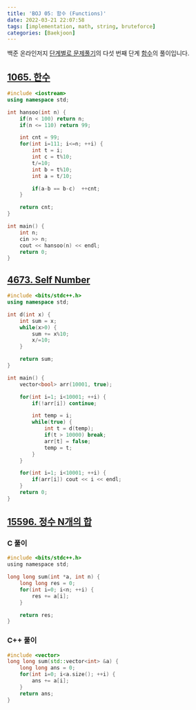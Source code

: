 ```yaml
---
title: 'BOJ 05: 함수 (Functions)'
date: 2022-03-21 22:07:58
tags: [implementation, math, string, bruteforce]
categories: [Baekjoon]
---
```


백준 온라인저지 [단계별로 문제풀기](https://www.acmicpc.net/step)의 다섯 번째 단계 [함수](https://www.acmicpc.net/step/5)의 풀이입니다.

## [1065. 한수](https://www.acmicpc.net/problem/1065)

```cpp
#include <iostream>
using namespace std;

int hansoo(int n) {
    if(n < 100) return n;
    if(n <= 110) return 99;

    int cnt = 99;
    for(int i=111; i<=n; ++i) {
        int t = i;
        int c = t%10;
        t/=10;
        int b = t%10;
        int a = t/10;

        if(a-b == b-c)  ++cnt;
    }

    return cnt;
}

int main() {
    int n; 
    cin >> n;
    cout << hansoo(n) << endl;
    return 0;
}
```

## [4673. Self Number](https://www.acmicpc.net/problem/4673)

```cpp
#include <bits/stdc++.h>
using namespace std;

int d(int x) {
    int sum = x;
    while(x>0) {
        sum += x%10;
        x/=10;
    }

    return sum;
}

int main() {
    vector<bool> arr(10001, true);

    for(int i=1; i<10001; ++i) {
        if(!arr[i]) continue;

        int temp = i;
        while(true) {
            int t = d(temp);
            if(t > 10000) break;
            arr[t] = false;
            temp = t;
        }
    }

    for(int i=1; i<10001; ++i) {
        if(arr[i]) cout << i << endl;
    }
    return 0;
}
```

## [15596. 정수 N개의 합](https://www.acmicpc.net/problem/15596)

### C 풀이 
```c
#include <bits/stdc++.h>
using namespace std;

long long sum(int *a, int n) {
    long long res = 0;
    for(int i=0; i<n; ++i) {
        res += a[i];
    }

    return res;
}
```

### C++ 풀이
```cpp
#include <vector>
long long sum(std::vector<int> &a) {
    long long ans = 0;
    for(int i=0; i<a.size(); ++i) {
        ans += a[i];
    }
    return ans;
}
```